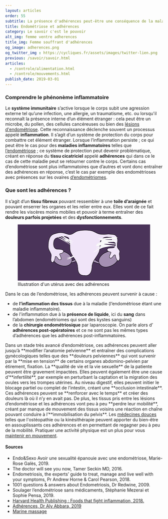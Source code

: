 ```yaml
---
layout: articles
order: 55
subtitle: La présence d'adhérences peut-être une conséquence de la maladie, on t'explique ce que c'est.
title: Endométriose et adhérences
category: Le savoir c'est le pouvoir
alt_img: femme ventre adherences
title_img: Femme souffrant d'adhérences
og_image: adherences.png
og_twitter_img : https://cycliques.fr/assets/images/twitter-lien.png
previous: /savoir/savoir.html
articles:
  - /controle/alimentation.html
  - /controle/mouvements.html
publish_date: 2019-03-01
---
```


### Comprendre le phénonème inflammatoire
Le **système immunitaire** s’active lorsque le corps subit une agression externe tel qu’une infection, une allergie, un traumatisme, etc. ou lorsqu'il reconnaît la présence interne d’un élément étranger : cela peut être un microbe, du pollen, des cellules cancéreuses ou bien des <a href="/savoir/endometriose.html" class="link">lésions d'endométriose</a>. Cette reconnaissance déclenche souvent un processus appelé **inflammation**. Il s’agit d’un système de protection du corps pour combattre cet élément étranger.
Lorsque l’inflammation persiste ; ce qui peut être le cas pour des **maladies inflammatoires** telles que <a href="/savoir/endometriose.html" class="link">l’endométriose</a> ; ce système de protection peut devenir problématique, créant en réponse du **tissu cicatriciel** appelé **adhérences** qui dans ce le cas de cette maladie peut se retourner contre le corps.
Certains cas d’endométriose sont plus inflammatoires que d’autres et vont donc entraîner des adhérences en réponse, c’est le cas par exemple des endométrioses avec présences sur les ovaires <a href="/savoir/endometriose.html" class="link">d’endométriomes</a>.

### Que sont les adhérences ?
Il s’agit d’un **tissu fibreux** pouvant ressembler à une **toile d’araignée** et pouvant enserrer les organes et les relier entre eux. Elles vont de ce fait rendre les viscères moins mobiles et pouvoir à terme entraîner des **douleurs parfois projetées** et des **dysfonctionnements**.
 <figure class="schema">
    <img src="/assets/images/schema/adherences.png" class="img-fluid" alt="schéma uterus endométriose endometriose maladie gynécologique adherences" title="Illustration d'un utérus avec des adhérences">
    <figcaption>Illustration d'un utérus avec des adhérences</figcaption>
  </figure>
Dans le cas de l’endométriose, les adhérences peuvent survenir à cause :
  <ul>
    <li class="list">de <b>l’inflammation des tissus</b> due à la maladie (l’endométriose étant une maladie inflammatoire).</li>
    <li class="list">de l'inflammation due à la <b>présence de liquide</b>, ici du <b>sang</b> dans l’abdomen (endométriomes qui sont des kystes sanguins)</li>
    <li class="list">de la <b>chirurgie endométriosique</b> par laparoscopie. On parle alors d’ <b>adhérences post-opératoires</b> et ce ne sont pas les mêmes types d’adhérences que les adhérences post-inflammatoires.</li>
  </ul>
Dans un stade très avancé d’endométriose, ces adhérences peuvent aller jusqu’à **modifier l’anatomie pelvienne** et entraîner des complications gynécologiques telles que des **douleurs pelviennes** qui vont survenir par la **mise en tension** de certains organes abdomino-pelvien par étirement, fixation. La **qualité de vie et la vie sexuelle** de la patiente peuvent être gravement impactées. Elles peuvent également être une cause d’**infertilité**, par exemple en perturbant la captation et la migration des ovules vers les trompes utérines. Au niveau digestif, elles peuvent initier le blocage partiel ou complet de l’intestin, créant une **occlusion intestinale**.
Ces adhérences peuvent se **renforcer avec le temps** et créer des douleurs là où il n’y en avait pas. De plus, les tissus pris entre les lésions d’endométriose et les adhérences vont peu à peu **perdre leur mobilité**, créant par manque de mouvement des tissus voisins une réaction en chaîne pouvant conduire à l’**immobilisation du pelvis**.
Les <a href="/controle/meddouces.html" class="link">médecines douces</a> telles que l'ostéopathie ou la kinésithérapie peuvent apporter du bien-être en assouplissants ces adhérences et en permettant de regagner peu à peu de la mobilité. Pratiquer une activité physique est un plus pour vous <a href="/controle/mouvements.html" class="link">maintenir en mouvement</a>.
<div class="col-sm-10 offset-sm-1 sources">
  <h4>Sources</h4>
  <ul class="ul-list">
    <li class="list">Endo&Sexo Avoir une sexualité épanouie avec une endométriose, Marie-Rose Galès, 2019.</li>
    <li class="list">The doctor will see you now, Tamer Seckin MD, 2016.</li>
    <li class="list">Endometriosis, the experts’ guide to treat, manage and live well with your symptoms, Pr Andrew Horne & Carol Pearson, 2018.</li>
    <li class="list">1001 questions & answers about Endometriosis, Dr Redwine, 2009.</li>
    <li class="list">Soulager l’endométriose sans médicaments, Stéphanie Mezerai et Sophie Pensa, 2019.</li>
    <li class="list"><a href="https://www.health.harvard.edu/staying-healthy/foods-that-fight-inflammation">Harvard Health Publishing : Foods that fight inflammation, 2018.</a></li>
    <li class="list"><a href="http://www.aly-abbara.com/livre_gyn_obs/termes/adherences.html">Adhérences, Dr Aly Abbara, 2019</a></li>
    <li class="list"><a href="http://www.marinemassage.com/endometriose-massage/">Marine massage</a></li>
  </ul>
</div>